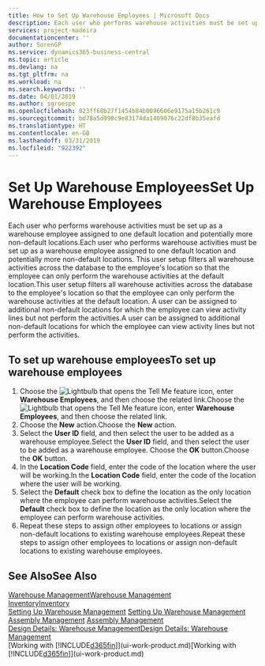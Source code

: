 ```yaml
---
title: How to Set Up Warehouse Employees | Microsoft Docs
description: Each user who performs warehouse activities must be set up as a warehouse employee assigned to one default location and potentially more non-default locations.
services: project-madeira
documentationcenter: ''
author: SorenGP
ms.service: dynamics365-business-central
ms.topic: article
ms.devlang: na
ms.tgt_pltfrm: na
ms.workload: na
ms.search.keywords: ''
ms.date: 04/01/2019
ms.author: sgroespe
ms.openlocfilehash: 823ff60b27f1454b84b0096606e9175a15b261c9
ms.sourcegitcommit: bd78a5d990c9e83174da1409076c22df8b35eafd
ms.translationtype: HT
ms.contentlocale: en-GB
ms.lasthandoff: 03/31/2019
ms.locfileid: "922392"
---
```

# <a name="set-up-warehouse-employees"></a><span data-ttu-id="e7b45-103">Set Up Warehouse Employees</span><span class="sxs-lookup"><span data-stu-id="e7b45-103">Set Up Warehouse Employees</span></span>
<span data-ttu-id="e7b45-104">Each user who performs warehouse activities must be set up as a warehouse employee assigned to one default location and potentially more non-default locations.</span><span class="sxs-lookup"><span data-stu-id="e7b45-104">Each user who performs warehouse activities must be set up as a warehouse employee assigned to one default location and potentially more non-default locations.</span></span> <span data-ttu-id="e7b45-105">This user setup filters all warehouse activities across the database to the employee's location so that the employee can only perform the warehouse activities at the default location.</span><span class="sxs-lookup"><span data-stu-id="e7b45-105">This user setup filters all warehouse activities across the database to the employee's location so that the employee can only perform the warehouse activities at the default location.</span></span> <span data-ttu-id="e7b45-106">A user can be assigned to additional non-default locations for which the employee can view activity lines but not perform the activities.</span><span class="sxs-lookup"><span data-stu-id="e7b45-106">A user can be assigned to additional non-default locations for which the employee can view activity lines but not perform the activities.</span></span>

## <a name="to-set-up-warehouse-employees"></a><span data-ttu-id="e7b45-107">To set up warehouse employees</span><span class="sxs-lookup"><span data-stu-id="e7b45-107">To set up warehouse employees</span></span>  
1.  <span data-ttu-id="e7b45-108">Choose the ![Lightbulb that opens the Tell Me feature](media/ui-search/search_small.png "Tell me what you want to do") icon, enter **Warehouse Employees**, and then choose the related link.</span><span class="sxs-lookup"><span data-stu-id="e7b45-108">Choose the ![Lightbulb that opens the Tell Me feature](media/ui-search/search_small.png "Tell me what you want to do") icon, enter **Warehouse Employees**, and then choose the related link.</span></span>  
2. <span data-ttu-id="e7b45-109">Choose the **New** action.</span><span class="sxs-lookup"><span data-stu-id="e7b45-109">Choose the **New** action.</span></span>  
3. <span data-ttu-id="e7b45-110">Select the **User ID** field, and then select the user to be added as a warehouse employee.</span><span class="sxs-lookup"><span data-stu-id="e7b45-110">Select the **User ID** field, and then select the user to be added as a warehouse employee.</span></span> <span data-ttu-id="e7b45-111">Choose the **OK** button.</span><span class="sxs-lookup"><span data-stu-id="e7b45-111">Choose the **OK** button.</span></span>  
6.  <span data-ttu-id="e7b45-112">In the **Location Code** field, enter the code of the location where the user will be working.</span><span class="sxs-lookup"><span data-stu-id="e7b45-112">In the **Location Code** field, enter the code of the location where the user will be working.</span></span>  
7.  <span data-ttu-id="e7b45-113">Select the **Default** check box to define the location as the only location where the employee can perform warehouse activities.</span><span class="sxs-lookup"><span data-stu-id="e7b45-113">Select the **Default** check box to define the location as the only location where the employee can perform warehouse activities.</span></span>  
8.  <span data-ttu-id="e7b45-114">Repeat these steps to assign other employees to locations or assign non-default locations to existing warehouse employees.</span><span class="sxs-lookup"><span data-stu-id="e7b45-114">Repeat these steps to assign other employees to locations or assign non-default locations to existing warehouse employees.</span></span>  

## <a name="see-also"></a><span data-ttu-id="e7b45-115">See Also</span><span class="sxs-lookup"><span data-stu-id="e7b45-115">See Also</span></span>  
[<span data-ttu-id="e7b45-116">Warehouse Management</span><span class="sxs-lookup"><span data-stu-id="e7b45-116">Warehouse Management</span></span>](warehouse-manage-warehouse.md)  
[<span data-ttu-id="e7b45-117">Inventory</span><span class="sxs-lookup"><span data-stu-id="e7b45-117">Inventory</span></span>](inventory-manage-inventory.md)  
<span data-ttu-id="e7b45-118">[Setting Up Warehouse Management](warehouse-setup-warehouse.md)   </span><span class="sxs-lookup"><span data-stu-id="e7b45-118">[Setting Up Warehouse Management](warehouse-setup-warehouse.md)   </span></span>  
<span data-ttu-id="e7b45-119">[Assembly Management](assembly-assemble-items.md)  </span><span class="sxs-lookup"><span data-stu-id="e7b45-119">[Assembly Management](assembly-assemble-items.md)  </span></span>  
[<span data-ttu-id="e7b45-120">Design Details: Warehouse Management</span><span class="sxs-lookup"><span data-stu-id="e7b45-120">Design Details: Warehouse Management</span></span>](design-details-warehouse-management.md)  
<span data-ttu-id="e7b45-121">[Working with [!INCLUDE[d365fin](includes/d365fin_md.md)]](ui-work-product.md)</span><span class="sxs-lookup"><span data-stu-id="e7b45-121">[Working with [!INCLUDE[d365fin](includes/d365fin_md.md)]](ui-work-product.md)</span></span>  
